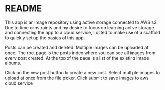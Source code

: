 # README

This app is an image repository using active storage connected to AWS s3. Due to time constraints and my desire to focus on learning active storage and connecting the app to a cloud service, I opted to make use of a scaffold to quickly set up the basics of this app. 

Posts can be created and deleted. Multiple images can be uploaded at once. The root page is the posts index where you can see all images from every post created. At the top of the page is a list of the existing image albums. 

Click on the new post button to create a new post. Select multiple images to upload at once from the file picker. Click submit to save images to aws cloud service. 